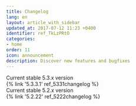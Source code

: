 ```yaml
---
title: Changelog
lang: en
layout: article_with_sidebar
updated_at: 2017-07-12 11:23 +0400
identifier: ref_TkLzPRtO
categories:
- home
order: 11
icon: announcement
description: Discover new features and bugfixes
---
```


<div class="ui vertical padded center aligned basic segment">
    <div class="ui statistics">
      <div class="statistic">
        <div class="label">Current stable 5.3.x version</div>
        <div class="value" markdown="span">{% link '5.3.3.1' ref_5331changelog %}</div>
      </div>
      <div class="statistic">
        <div class="label">Current stable 5.2.x version</div>
        <div class="value" markdown="span">{% link '5.2.22' ref_5222changelog %}</div>
      </div>
    </div>
</div>
